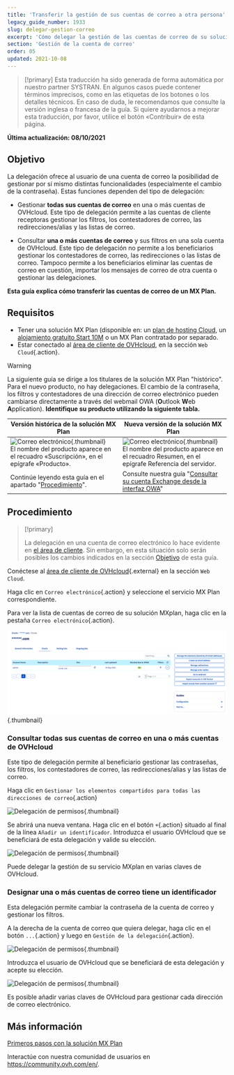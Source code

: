 ```yaml
---
title: 'Transferir la gestión de sus cuentas de correo a otra persona'
legacy_guide_number: 1933
slug: delegar-gestion-correo
excerpt: 'Cómo delegar la gestión de las cuentas de correo de su solución MX Plan'
section: 'Gestión de la cuenta de correo'
order: 05
updated: 2021-10-08
---
```


> [!primary]
> Esta traducción ha sido generada de forma automática por nuestro partner SYSTRAN. En algunos casos puede contener términos imprecisos, como en las etiquetas de los botones o los detalles técnicos. En caso de duda, le recomendamos que consulte la versión inglesa o francesa de la guía. Si quiere ayudarnos a mejorar esta traducción, por favor, utilice el botón «Contribuir» de esta página.
>

**Última actualización: 08/10/2021**

## Objetivo <a name="objective"></a>

La delegación ofrece al usuario de una cuenta de correo la posibilidad de gestionar por sí mismo distintas funcionalidades (especialmente el cambio de la contraseña). Estas funciones dependen del tipo de delegación:

- Gestionar **todas sus cuentas de correo** en una o más cuentas de OVHcloud. Este tipo de delegación permite a las cuentas de cliente receptoras gestionar los filtros, los contestadores de correo, las redirecciones/alias y las listas de correo.

- Consultar **una o más cuentas de correo** y sus filtros en una sola cuenta de OVHcloud. Este tipo de delegación no permite a los beneficiarios gestionar los contestadores de correo, las redirecciones o las listas de correo. Tampoco permite a los beneficiarios eliminar las cuentas de correo en cuestión, importar los mensajes de correo de otra cuenta o gestionar las delegaciones.

**Esta guía explica cómo transferir las cuentas de correo de un MX Plan.**

## Requisitos

- Tener una solución MX Plan  (disponible en: un [plan de hosting Cloud](https://www.ovhcloud.com/es-es/web-hosting/), un [alojamiento gratuito Start 10M](https://www.ovhcloud.com/es-es/domains/free-web-hosting/) o un MX Plan contratado por separado.
- Estar conectado al [área de cliente de OVHcloud](https://www.ovh.com/auth/?action=gotomanager&from=https://www.ovh.es/&ovhSubsidiary=es), en la sección `Web Cloud`{.action}.

> [!warning]
>
> La siguiente guía se dirige a los titulares de la solución MX Plan "histórico". Para el nuevo producto, no hay delegaciones. El cambio de la contraseña, los filtros y contestadores de una dirección de correo electrónico pueden cambiarse directamente a través del webmail OWA (**O**utlook **W**eb **A**pplication). **Identifique su producto utilizando la siguiente tabla.**
>

|Versión histórica de la solución MX Plan|Nueva versión de la solución MX Plan|
|---|---|
|![Correo electrónico](images/mxplan-starter-legacy-step1.png){.thumbnail}<br> El nombre del producto aparece en el recuadro «Suscripción», en el epígrafe «Producto».|![Correo electrónico](images/mxplan-starter-new-step1.png){.thumbnail}<br>El nombre del producto aparece en el recuadro Resumen, en el epígrafe Referencia del servidor.|
|Continúe leyendo esta guía en el apartado "[Procedimiento](#oldmxplan)".|Consulte nuestra guía "[Consultar su cuenta Exchange desde la interfaz OWA](https://docs.ovh.com/es/microsoft-collaborative-solutions/exchange_2016_guia_de_uso_de_outlook_web_app/#cambiar-la-contrasena)"|

## Procedimiento <a name="oldmxplan"></a>

> [!primary]
>
>La delegación en una cuenta de correo electrónico lo hace evidente en [el área de cliente](https://www.ovh.com/auth/?action=gotomanager&from=https://www.ovh.es/&ovhSubsidiary=es). Sin embargo, en esta situación solo serán posibles los cambios indicados en la sección [Objetivo](#objective) de esta guía.
>

Conéctese al [área de cliente de OVHcloud](https://www.ovh.com/auth/?action=gotomanager&from=https://www.ovh.es/&ovhSubsidiary=es){.external} en la sección `Web Cloud`.

Haga clic en `Correo electrónico`{.action} y seleccione el servicio MX Plan correspondiente.

Para ver la lista de cuentas de correo de su solución MXplan, haga clic en la pestaña `Correo electrónico`{.action}.

![Delegación de permisos](images/mxplan-delegation-01.png){.thumbnail}

### Consultar todas sus cuentas de correo en una o más cuentas de OVHcloud

Este tipo de delegación permite al beneficiario gestionar las contraseñas, los filtros, los contestadores de correo, las redirecciones/alias y las listas de correo.

Haga clic en `Gestionar los elementos compartidos para todas las direcciones de correo`{.action}

![Delegación de permisos](images/mxplan-delegation-02.png){.thumbnail}

Se abrirá una nueva ventana. Haga clic en el botón `+`{.action} situado al final de la línea `Añadir un identificador`. Introduzca el usuario OVHcloud que se beneficiará de esta delegación y valide su elección.

![Delegación de permisos](images/mxplan-delegation-03.png){.thumbnail}

Puede delegar la gestión de su servicio MXplan en varias claves de OVHcloud.

### Designar una o más cuentas de correo tiene un identificador

Esta delegación permite cambiar la contraseña de la cuenta de correo y gestionar los filtros.

A la derecha de la cuenta de correo que quiera delegar, haga clic en el botón `...`{.action} y luego en `Gestión de la delegación`{.action}.

![Delegación de permisos](images/mxplan-delegation-04.png){.thumbnail}

Introduzca el usuario de OVHcloud que se beneficiará de esta delegación y acepte su elección.

![Delegación de permisos](images/mxplan-delegation-05.png){.thumbnail}

Es posible añadir varias claves de OVHcloud para gestionar cada dirección de correo electrónico.

## Más información

[Primeros pasos con la solución MX Plan](https://docs.ovh.com/es/emails/primeros-pasos-correo-compartido/)

Interactúe con nuestra comunidad de usuarios en <https://community.ovh.com/en/>.

